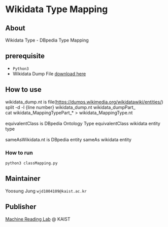 # Wikidata Type Mapping

## About

Wikidata Type - DBpedia Type Mapping

## prerequisite
* `Python3`
* Wikidata Dump File [download here](https://dumps.wikimedia.org/wikidatawiki/entities/)

## How to use
wikidata_dump.nt is file(https://dumps.wikimedia.org/wikidatawiki/entities/)
<br>
split -d -l {line number} wikidata_dump.nt wikidata_dumpPart_
<br>
cat wikidata_MappingTypePart_* > wikidata_MappingType.nt
<br><br>
equivalentClass is DBpedia Ontology Type equivalentClass wikidata entity type
<br><br>
sameAsWikidata.nt is DBpedia entity sameAs wikidata entity

### How to run
`python3 classMapping.py`

## Maintainer
Yoosung Jung `wjd1004109@kaist.ac.kr`

## Publisher
[Machine Reading Lab](http://mrlab.kaist.ac.kr/) @ KAIST

